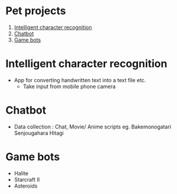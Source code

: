 
# Pet projects

1. [Intelligent character recognition](#intelligent-character-recognition)
2. [Chatbot](#chatbot)
3. [Game bots](#game-bots)

# Intelligent character recognition

- App for converting handwritten text into a text file etc.
    - Take input from mobile phone camera

# Chatbot
- Data collection : Chat, Movie/ Anime scripts eg. Bakemonogatari Senjougahara Hitagi

# Game bots

- Halite
- Starcraft II
- Asteroids
